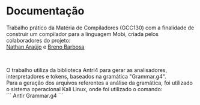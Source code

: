 # Documentação
<p>
  Trabalho prático da Matéria de Compiladores (GCC130) com a finalidade de construir um compilador para a linguagem Mobi, criada pelos colaboradores do projeto: 
  </br>
  <a href="https://github.com/natharaujos">Nathan Araújo</a> e  <a href="https://github.com/brenocb00">Breno Barbosa</a>
 </p>
 </br>
 <p>
    O trabalho utiliza da biblioteca Antrl4 para gerar as analisadores, interpretadores e tokens, baseados na gramática "Grammar.g4".
    </br>
    Para a geração dos arquivos referentes a análise da gramática, foi utilizado o sistema operacional Kali Linux, onde foi utilizado o comando:
    </br>
    ```
    Antlr Grammar.g4
    ```
</p>
